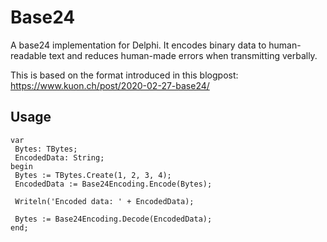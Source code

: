 # Base24
A base24 implementation for Delphi. It encodes binary data to human-readable text and reduces human-made errors when transmitting verbally.

This is based on the format introduced in this blogpost: https://www.kuon.ch/post/2020-02-27-base24/


## Usage
```delphi
var
 Bytes: TBytes;
 EncodedData: String;
begin
 Bytes := TBytes.Create(1, 2, 3, 4);
 EncodedData := Base24Encoding.Encode(Bytes);

 Writeln('Encoded data: ' + EncodedData);

 Bytes := Base24Encoding.Decode(EncodedData);
end;
```
